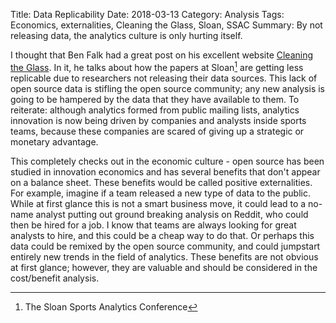 Title: Data Replicability
Date: 2018-03-13
Category: Analysis
Tags: Economics, externalities, Cleaning the Glass, Sloan, SSAC
Summary: By not releasing data, the analytics culture is only hurting itself.

I thought that Ben Falk had a great post on his excellent website [Cleaning the Glass](https://cleaningtheglass.com/sloans-evolution/). In it, he talks about how the papers at Sloan[^1] are getting less  replicable due to researchers not releasing their data sources. This lack of open source data is stifling the open source community; any new analysis is going to be hampered by the data that they have available to them. To reiterate: although analytics formed from public mailing lists, analytics innovation is now being driven by companies and analysts inside sports teams, because these companies are scared of giving up a strategic or monetary advantage. 

This completely checks out in the economic culture - open source has been studied in innovation economics and has several benefits that don't appear on a balance sheet. These benefits would be called positive externalities. For example, imagine if a team released a new type of data to the public. While at first glance this is not a smart business move, it could lead to a no-name analyst putting out ground breaking analysis on Reddit, who could then be hired for a job. I know that teams are always looking for great analysts to hire, and this could be a cheap way to do that. Or perhaps this data could be remixed by the open source community, and could jumpstart entirely new trends in the field of analytics. These benefits are not obvious at first glance; however, they are valuable and should be considered in the cost/benefit analysis.

[^1]:	The Sloan Sports Analytics Conference